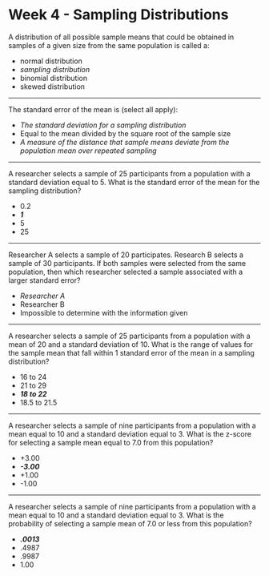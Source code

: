 # Week 4 - Sampling Distributions

A distribution of all possible sample means that could be obtained in samples of a given size from the same population is called a:
- normal distribution
- *sampling distribution*
- binomial distribution 
- skewed distribution
---

The standard error of the mean is (select all apply):
- *The standard deviation for a sampling distribution*
- Equal to the mean divided by the square root of the sample size
- *A measure of the distance that sample means deviate from the population mean over repeated sampling*
---

A researcher selects a sample of 25 participants from a population with a standard deviation equal to 5. What is the standard error of the mean for the sampling distribution?
- 0.2
- ***1***
- 5
- 25
---

Researcher A selects a sample of 20 participates. Research B selects a sample of 30 participants. If both samples were selected from the same population, then which researcher selected a sample associated with a larger standard error?
- *Researcher A*
- Researcher B
- Impossible to determine with the information given 
---

A researcher selects a sample of 25 participants from a population with a mean of 20 and a standard deviation of 10. What is the range of values for the sample mean that fall within 1 standard error of the mean in a sampling distribution?
- 16 to 24
- 21 to 29
- ***18 to 22***
- 18.5 to 21.5
---

A researcher selects a sample of nine participants from a population with a mean equal to 10 and a standard deviation equal to 3. What is the z-score for selecting a sample mean equal to 7.0 from this population?
- +3.00
- ***-3.00***
- +1.00
- -1.00
---

A researcher selects a sample of nine participants from a population with a mean equal to 10 and a standard deviation equal to 3. What is the probability of selecting a sample mean of 7.0 or less from this population?
- ***.0013***
- .4987
- .9987
- 1.00
